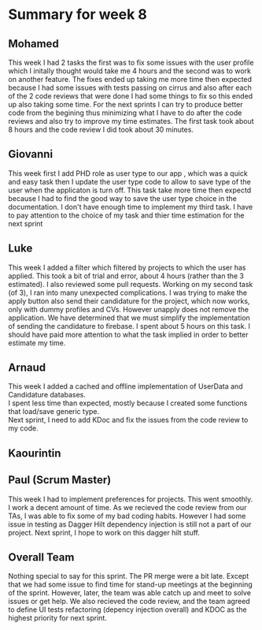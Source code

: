 # Summary for week 8

## Mohamed
This week I had 2 tasks the first was to fix some issues with the user profile which I initally thought would take me 4 hours and the second was to work on another feature. The fixes ended up taking me more time then expected because I had some issues with tests passing on cirrus and also after each of the 2 code reviews that were done I had some things to fix so this ended up also taking some time. For the next sprints I can try to produce better code from the begining thus minimizing what I have to do after the code reviews and also try to improve my time estimates. The first task took about 8 hours and the code review I did took about 30 minutes.
## Giovanni
This week first I add PHD role as user type to our app , which was a quick and easy task then I update the user type code to allow to save type of the user when the applicaton is turn off. This task take more time then expectd because I had to find the good way to save the user type choice in the documentation.  I don't have enough time to implement my third task. I have to pay attention to the choice of my task and thier time estimation for the next sprint 

## Luke
This week I added a filter which filtered by projects to which the user has applied. This took a bit of trial and error, about 4 hours (rather than the 3 estimated). I also reviewed some pull requests. Working on my second task (of 3), I ran into many unexpected complications. I was trying to make the apply button also send their candidature for the project, which now works, only with dummy profiles and CVs. However unapply does not remove the application. We have determined that we must simplify the implementation of sending the candidature to firebase. I spent about 5 hours on this task. I should have paid more attention to what the task implied in order to better estimate my time.

## Arnaud
This week I added a cached and offline implementation of UserData and Candidature databases.  
I spent less time than expected, mostly because I created some functions that load/save generic type.  
Next sprint, I need to add KDoc and fix the issues from the code review to my code.

## Kaourintin 

## Paul (Scrum Master)
This week I had to implement preferences for projects. This went smoothly. I work a decent amount of time. As we recieved the code review from our TAs, I was able to fix some of my bad coding habits. However I had some issue in testing as Dagger Hilt dependency injection is still not a part of our project.
Next sprint, I hope to work on this dagger hilt stuff.

## Overall Team
Nothing special to say for this sprint. The PR merge were a bit late. Except that we had some issue to find time for stand-up meetings at the beginning of the sprint. However, later, the team was able catch up and meet to solve issues or get help. We also recieved the code review, and the team agreed to define UI tests refactoring (depency injection overall) and KDOC as the highest priority for next sprint.
